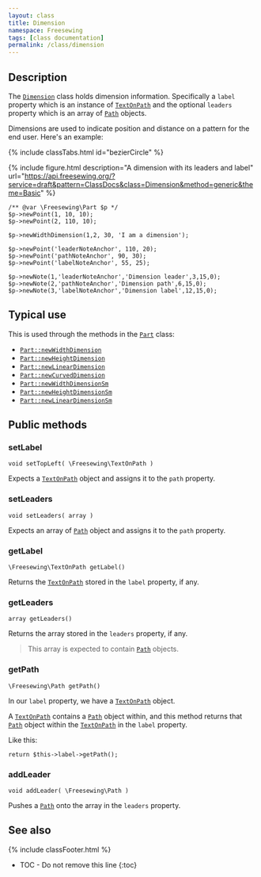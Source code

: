 ```yaml
---
layout: class
title: Dimension
namespace: Freesewing
tags: [class documentation]
permalink: /class/dimension
---
```

## Description 

The [`Dimension`](dimension) class holds dimension information.
Specifically a `label` property which is an instance of 
[`TextOnPath`](textonpath) and the optional `leaders` property 
which is an array of [`Path`](path) objects.

Dimensions are used to indicate position and distance on a pattern
for the end user. Here's an example:

{% include classTabs.html
    id="bezierCircle" 
%}

<div class="tab-content">
<div role="tabpanel" class="tab-pane active" id="bezierCircle-result">

{% include figure.html 
    description="A dimension with its leaders and label"
    url="https://api.freesewing.org/?service=draft&pattern=ClassDocs&class=Dimension&method=generic&theme=Basic"
%}

</div>
<div role="tabpanel" class="tab-pane" id="bezierCircle-code" markdown="1">

```php?start_inline=1
/** @var \Freesewing\Part $p */
$p->newPoint(1, 10, 10);
$p->newPoint(2, 110, 10);

$p->newWidthDimension(1,2, 30, 'I am a dimension');

$p->newPoint('leaderNoteAnchor', 110, 20);
$p->newPoint('pathNoteAnchor', 90, 30);
$p->newPoint('labelNoteAnchor', 55, 25);

$p->newNote(1,'leaderNoteAnchor','Dimension leader',3,15,0);
$p->newNote(2,'pathNoteAnchor','Dimension path',6,15,0);
$p->newNote(3,'labelNoteAnchor','Dimension label',12,15,0);
```

</div>
</div>

## Typical use

This is used through the methods in the [`Part`](part) class:

- [`Part::newWidthDimension`](part#newwidthdimension)
- [`Part::newHeightDimension`](part#newheightdimension)
- [`Part::newLinearDimension`](part#newlineardimension)
- [`Part::newCurvedDimension`](part#newcurveddimension)
- [`Part::newWidthDimensionSm`](part#newwidthdimensionsm)
- [`Part::newHeightDimensionSm`](part#newheightdimensionsm)
- [`Part::newLinearDimensionSm`](part#newlineardimensionsm)


## Public methods

### setLabel

```php?start_inline=1
void setTopLeft( \Freesewing\TextOnPath )
```
Expects a [`TextOnPath`](textonpath) object and 
assigns it to the `path` property.

### setLeaders

```php?start_inline=1
void setLeaders( array )
```
Expects an array of [`Path`](path) object and 
assigns it to the `path` property.

### getLabel

```php?start_inline=1
\Freesewing\TextOnPath getLabel() 
```
Returns the [`TextOnPath`](textonpath) stored in the `label` property, if any.

### getLeaders

```php?start_inline=1
array getLeaders() 
```
Returns the array stored in the `leaders` property, if any.

> This array is expected to contain [`Path`](path) objects.

### getPath

```php?start_inline=1
\Freesewing\Path getPath() 
```
In our `label` property, we have a [`TextOnPath`](textonpath) object.

A [`TextOnPath`](textonpath) contains a [`Path`](path) object within, 
and this method returns that [`Path`](path) object within the 
[`TextOnPath`](textonpath) in the `label` property.

Like this:

```php?start_inline=1
return $this->label->getPath();
```

### addLeader

```php?start_inline=1
void addLeader( \Freesewing\Path )
```
Pushes a [`Path`](path) onto the array in the `leaders` property.

## See also
{% include classFooter.html %}
* TOC - Do not remove this line
{:toc}


